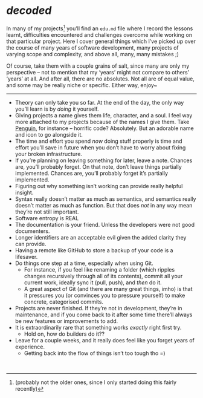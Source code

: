 # *decoded*
<!-- #SQUARK live!
| dest = dev/decoded
| style = dev
| duality = dark
| index = dev / notes
| date = 2024 Apr
-->

<section class="synopsis">

In many of my projects[^old] you’ll find an `edu.md` file where I record the lessons learnt, difficulties encountered and challenges overcome while working on that particular project. Here I cover general things which I’ve picked up over the course of many years of software development, many projects of varying scope and complexity, and above all, many, many mistakes ;)

[^old]: (probably not the older ones, since I only started doing this fairly recently)

Of course, take them with a couple grains of salt, since many are only my perspective – not to mention that my ‘years’ might not compare to others’ ‘years’ at all. And after all, there are no absolutes. Not all are of equal value, and some may be really niche or specific. Either way, enjoy~

</section>


---

- Theory can only take you so far. At the end of the day, the only way you’ll learn is by *doing* it yourself.
- Giving projects a name gives them life, character, and a soul. I feel way more attached to my projects because of the names I give them. Take [Penguin](https://github.com/Sup2point0/PENGUIN), for instance – horrific code? Absolutely. But an adorable name and icon to go alongside it.
- The time and effort you spend *now* doing stuff properly is time and effort you’ll save in future when you don’t have to worry about fixing your broken infrastructure.
- If you’re planning on leaving something for later, leave a note. Chances are, you’ll probably forget. On that note, don’t leave things partially implemented. Chances are, you’ll probably forget it’s partially implemented.
- Figuring out why something isn’t working can provide really helpful insight.
- Syntax really doesn’t matter as much as semantics, and semantics really doesn’t matter as much as function. But that does *not* in any way mean they’re not still important.
- Software entropy is REAL
- The documentation is your friend. Unless the developers were not good documenters.
- Longer identifiers are an acceptable evil given the added clarity they can provide.
- Having a remote like GitHub to store a backup of your code is a lifesaver.
- Do things one step at a time, especially when using Git.
  - For instance, if you feel like renaming a folder (which ripples changes recursively through all of its contents), commit all your current work, ideally sync it (pull, push), and *then* do it.
  - A great aspect of Git (and there are many great things, imho) is that it pressures you (or convinces you to pressure yourself) to make concrete, categorised commits.
- Projects are never finished. If they’re not in development, they’re in maintenance, and if you come back to it after some time there’ll always be new features or improvements to add.
- It is extraordinarily rare that something works *exactly* right first try.
  - Hold on, how do builders do it??
- Leave for a couple weeks, and it really does feel like you forget years of experience.
  - Getting back into the flow of things isn’t too tough tho =)


<br>
